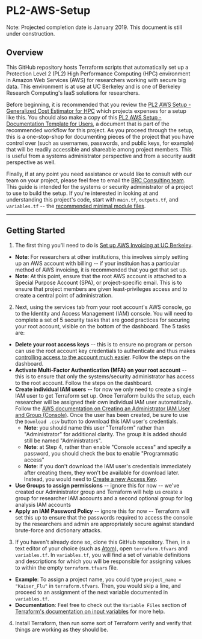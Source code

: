 # PL2-AWS-Setup

Note: Projected completion date is January 2019. This document is still under construction.

## Overview

This GitHub repository hosts Terraform scripts that automatically set up a Protection Level 2 (PL2) High Performance Computing (HPC) environment in Amazon Web Services (AWS) for researchers working with secure big data. This environment is at use at UC Berkeley and is one of Berkeley Research Computing's IaaS solutions for researchers.

Before beginning, it is recommended that you review the [PL2 AWS Setup - Generalized Cost Estimator for HPC](https://docs.google.com/document/d/1VL2TNQnx3wHRkHMnyBUlrT7jW5uFZfDGXvzLvSkOSPw/edit?usp=sharing) which projects expenses for a setup like this. You should also make a copy of this [PL2 AWS Setup - Documentation Template for Users](https://docs.google.com/document/d/1JzAM7vR4AbKNYL_YJ6qL6J2hG3W9ePVI67BPIZvl8RU/edit?usp=sharing), a document that is part of the recommended workflow for this project. As you proceed through the setup, this is a one-stop-shop for documenting pieces of the project that you have control over (such as usernames, passwords, and public keys, for example) that will be readily accessible and shareable among project members. This is useful from a systems administrator perspective and from a security audit perspective as well.

Finally, if at any point you need assistance or would like to consult with our team on your project, please feel free to email the [BRC Consulting team](mailto:research-it-consulting@berkeley.edu). This guide is intended for the systems or security administrator of a project to use to build the setup. If you're interested in looking at and understanding this project's code, start with `main.tf`, `outputs.tf`, and `variables.tf` -- the [recommended minimal module files](https://www.terraform.io/docs/modules/create.html#standard-module-structure).


---

## Getting Started

1. The first thing you'll need to do is [Set up AWS Invoicing at UC Berkeley](https://docs.google.com/document/d/1cDSv0EzEkl09FVYivsTtvel1vyenoFJCDQTiECbGqT4/edit?usp=sharing).
  - **Note**: For researchers at other institutions, this involves simply setting up an AWS account with billing -- if your instituion has a particular method of AWS invoicing, it is recommended that you get that set up.
  - **Note**: At this point, ensure that the root AWS account is attached to a Special Purpose Account (SPA), or project-specific email. This is to ensure that project members are given least-privileges access and to create a central point of administration.


2. Next, using the services tab from your root account's AWS console, go to the Identity and Access Management (IAM) console. You will need to complete a set of 5 security tasks that are good practices for securing your root account, visible on the bottom of the dashboard. The 5 tasks are:
  - **Delete your root access keys** -- this is to ensure no program or person can use the root account key credentials to authenticate and thus makes [controlling access to the account much easier](https://docs.aws.amazon.com/general/latest/gr/root-vs-iam.html). Follow the steps on the dashboard.
  - **Activate Multi-Factor Authentication (MFA) on your root account** -- this is to ensure that only the systems/security administrator has access to the root account. Follow the steps on the dashboard.
  - **Create individual IAM users** -- for now we only need to create a single IAM user to get Terraform set up. Once Terraform builds the setup, each researcher will be assigned their own individual IAM user automatically. Follow the [AWS documentation on Creating an Administrator IAM User and Group (Console)](https://docs.aws.amazon.com/IAM/latest/UserGuide/getting-started_create-admin-group.html). Once the user has been  created, be sure to use the `Download .csv` button to download this IAM user's credentials.
    - **Note**: you should name this user "Terraform" rather than "Administrator" for additional clarity. The group it is added should still be named "Administrators".
    - **Note**: at Step 4, rather than enable "Console access" and specify a password, you should check the box to enable "Programmatic access"
    - **Note**: if you don't download the IAM user's credentials immediately after creating them, they won't be available for download later. Instead, you would need to [Create a new Access Key](https://aws.amazon.com/blogs/security/wheres-my-secret-access-key/).
  - **Use Groups to assign permissions** -- ignore this for now -- we've created our Administrator group and Terraform will help us create a group for researcher IAM accounts and a second optional group for log analysis IAM accounts
  - **Apply an IAM Password Policy** -- ignore this for now -- Terraform will set this up to ensure that the passwords required to access the console by the researchers and admin are appropriately secure against standard brute-force and dictionary attacks.

3. If you haven't already done so, clone this GitHub repository. Then, in a text editor of your choice (such as [Atom](https://atom.io)), open `terraform.tfvars` and `variables.tf`. In `variables.tf`, you will find a set of variable definitions and descriptions for which you will be responsible for assigning values to within the empty `terraform.tfvars` file.
  - **Example**: To assign a project name, you could type `project_name = "Kaiser_Flu"` in `terraform.tfvars`. Then, you would skip a line, and proceed to an assignment of the next variable documented in `variables.tf`.
  - **Documentation**: Feel free to check out the `Variable Files` section of [Terraform's documentation on input variables](https://www.terraform.io/docs/configuration/variables.html#Variable_Files) for more help.

4. Install Terraform, then run some sort of Terraform verify and verify that things are working as they should be.
